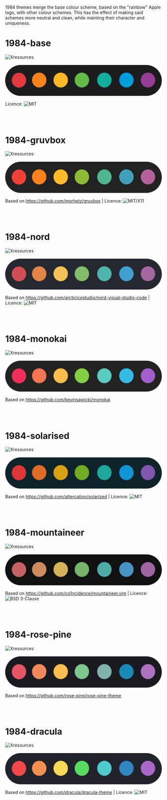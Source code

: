1984 themes merge the base colour scheme, based on the "rainbow" Apple logo, with other colour schemes. This has the effect of making said schemes more neutral and clean, while mainting their character and uniqueness.

# 1984-base
![Xresources](1984-base/.Xresources)
<br></br>
![Colours](1984-base/pane.png)

Licence: ![MIT](https://github.com/felix-u/1984-themes/blob/master/LICENSE)
<br></br><br></br>


# 1984-gruvbox
![Xresources](1984-gruvbox/.Xresources)
<br></br>
![Colours](1984-gruvbox/pane.png)

Based on https://github.com/morhetz/gruvbox | Licence: ![MIT/X11](https://en.wikipedia.org/wiki/MIT_License)
<br></br><br></br>


# 1984-nord
![Xresources](1984-nord/.Xresources)
<br></br>
![Colours](1984-nord/pane.png)

Based on https://github.com/arcticicestudio/nord-visual-studio-code | Licence: ![MIT](https://github.com/arcticicestudio/nord-visual-studio-code/blob/develop/LICENSE)
<br></br><br></br>


# 1984-monokai
![Xresources](1984-monokai/.Xresources)
<br></br>
![Colours](1984-monokai/pane.png)

Based on https://github.com/kevinsawicki/monokai
<br></br><br></br>


# 1984-solarised
![Xresources](1984-solarised/.Xresources)
<br></br>
![Colours](1984-solarised/pane.png)

Based on https://github.com/altercation/solarized | Licence: ![MIT](https://github.com/altercation/solarized/blob/master/LICENSE)
<br></br><br></br>


# 1984-mountaineer
![Xresources](1984-mountaineer/.Xresources)
<br></br>
![Colours](1984-mountaineer/pane.png)

Based on https://github.com/co1ncidence/mountaineer.vim | Licence: ![BSD 3-Clause](https://github.com/co1ncidence/mountaineer.vim/blob/master/LICENSE)
<br></br><br></br>


# 1984-rose-pine
![Xresources](1984-rose-pine/.Xresources)
<br></br>
![Colours](1984-rose-pine/pane.png)

Based on https://github.com/rose-pine/rose-pine-theme
<br></br><br></br>


# 1984-dracula
![Xresources](1984-dracula/.Xresources)
<br></br>
![Colours](1984-dracula/pane.png)


Based on https://github.com/dracula/dracula-theme | Licence: ![MIT](https://github.com/dracula/dracula-theme/blob/master/LICENSE)
<br></br><br></br>
